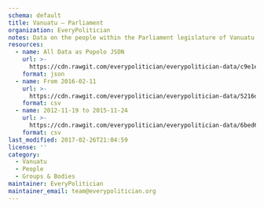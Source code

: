 ```yaml
---
schema: default
title: Vanuatu — Parliament
organization: EveryPolitician
notes: Data on the people within the Parliament legislature of Vanuatu.
resources:
  - name: All Data as Popolo JSON
    url: >-
      https://cdn.rawgit.com/everypolitician/everypolitician-data/c9e1e5feb05cfcbba445a26e6cef067dfd1656d0/data/Vanuatu/Parliament/ep-popolo-v1.0.json
    format: json
  - name: From 2016-02-11
    url: >-
      https://cdn.rawgit.com/everypolitician/everypolitician-data/5216de20274010eee4132fe7d183a7de4ab0810d/data/Vanuatu/Parliament/term-11.csv
    format: csv
  - name: 2012-11-19 to 2015-11-24
    url: >-
      https://cdn.rawgit.com/everypolitician/everypolitician-data/6bed61296869c11c2e4945a0fcbf757405a937b5/data/Vanuatu/Parliament/term-10.csv
    format: csv
last_modified: 2017-02-26T21:04:59
license: ''
category:
  - Vanuatu
  - People
  - Groups & Bodies
maintainer: EveryPolitician
maintainer_email: team@everypolitician.org
---
```

